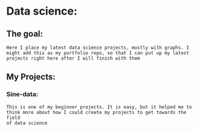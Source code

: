# Data science:


## The goal:
    Here I place my latest data science projects, mostly with graphs. I
    might add this as my portfolio repo, so that I can put up my latest
    projects right here after I will finish with them

## My Projects:

### Sine-data:
    This is one of my beginner projects. It is easy, but it helped me to
    think more about how I could create my projects to get towards the field
    of data science


###
